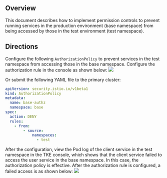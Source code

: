 
 ## Overview
 This document describes how to implement permission controls to prevent running services in the production environment (base namespace) from being accessed by those in the test environment (test namespace).


## Directions
Configure the following `AuthorizationPolicy` to prevent services in the test namespace from accessing those in the base namespace.
Configure the authorization rule in the console as shown below:
![](https://qcloudimg.tencent-cloud.cn/raw/0033bec88e5ba961f11d308f360120be.png)


Or submit the following YAML file to the primary cluster:

```yaml
apiVersion: security.istio.io/v1beta1
kind: AuthorizationPolicy
metadata:
  name: base-authz
  namespace: base
spec:
  action: DENY
  rules:
    - from:
        - source:
            namespaces:
              - test
```

After the configuration, view the Pod log of the client service in the test namespace in the TKE console, which shows that the client service failed to access the user service in the base namespace. In this case, the authorization policy is effective.
After the authorization rule is configured, a failed access is as shown below:
![](https://qcloudimg.tencent-cloud.cn/raw/218a0d4f1d1056953e54398a7de18e10.png)